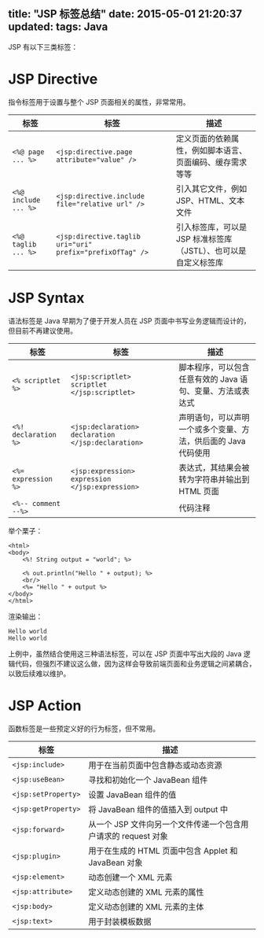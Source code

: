 title: "JSP 标签总结"
date: 2015-05-01 21:20:37
updated: 
tags: Java
---

JSP 有以下三类标签：

# JSP Directive

指令标签用于设置与整个 JSP 页面相关的属性，非常常用。

|标签|标签|描述|
|---|---|---|
|`<%@ page ... %>`|`<jsp:directive.page attribute="value" />`|定义页面的依赖属性，例如脚本语言、页面编码、缓存需求等等|
|`<%@ include ... %>`|`<jsp:directive.include file="relative url" />`|引入其它文件，例如 JSP、HTML、文本文件|
|`<%@ taglib ... %>`|`<jsp:directive.taglib uri="uri" prefix="prefixOfTag" />`|引入标签库，可以是 JSP 标准标签库（JSTL）、也可以是自定义标签库|

# JSP Syntax

语法标签是 Java 早期为了便于开发人员在 JSP 页面中书写业务逻辑而设计的，但目前不再建议使用。

|标签|标签|描述|
|---|---|---|
|`<% scriptlet %>`|`<jsp:scriptlet> scriptlet </jsp:scriptlet>`|脚本程序，可以包含任意有效的 Java 语句、变量、方法或表达式|
|`<%! declaration %>`|`<jsp:declaration> declaration </jsp:declaration>`|声明语句，可以声明一个或多个变量、方法，供后面的 Java 代码使用|
|`<%= expression %>`|`<jsp:expression> expression </jsp:expression>`|表达式，其结果会被转为字符串并输出到 HTML 页面|
|`<%-- comment --%>`||代码注释|

举个栗子：

```
<html>
<body>
    <%! String output = "world"; %>
    
    <% out.println("Hello " + output); %>
    <br/>
    <%= "Hello " + output %>
</body>
</html>
```

渲染输出：
```
Hello world 
Hello world
```

上例中，虽然结合使用这三种语法标签，可以在 JSP 页面中写出大段的 Java 逻辑代码，但强烈不建议这么做，因为这样会导致前端页面和业务逻辑之间紧耦合，以致后续难以维护。

# JSP Action

函数标签是一些预定义好的行为标签，但不常用。

|标签|描述|
|---|---|
|`<jsp:include>`|用于在当前页面中包含静态或动态资源|
|`<jsp:useBean>`|寻找和初始化一个 JavaBean 组件|
|`<jsp:setProperty>`|设置 JavaBean 组件的值|
|`<jsp:getProperty>`|将 JavaBean 组件的值插入到 output 中|
|`<jsp:forward>`|从一个 JSP 文件向另一个文件传递一个包含用户请求的 request 对象|
|`<jsp:plugin>`|用于在生成的 HTML 页面中包含 Applet 和 JavaBean 对象|
|`<jsp:element>`|动态创建一个 XML 元素|
|`<jsp:attribute>`|定义动态创建的 XML 元素的属性|
|`<jsp:body>`|定义动态创建的 XML 元素的主体|
|`<jsp:text>`|用于封装模板数据|